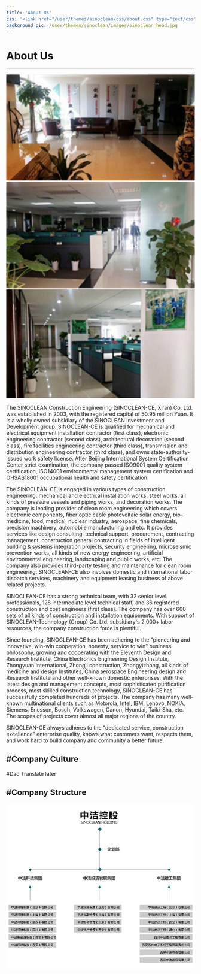```yaml
---
title: 'About Us'
css: '<link href="/user/themes/sinoclean/css/about.css" type="text/css" rel="stylesheet" />'
background_pic: /user/themes/sinoclean/images/sinoclean_head.jpg
---
```


# About Us
---

![Office1](/user/themes/sinoclean/images/office/office1.png)
![Office2](/user/themes/sinoclean/images/office/office2.png)
![Office3](/user/themes/sinoclean/images/office/office3.png)


The SINOCLEAN Construction Engineering (SINOCLEAN-CE, Xi'an) Co. Ltd. was established in 2003, with the registered capital of 50.95 million Yuan. It is a wholly owned subsidiary of the SINOCLEAN Investment and Development group. SINOCLEAN-CE is qualified for mechanical and electrical equipment installation contractor (first class), electronic engineering contractor (second class), architectural decoration (second class), fire facilities engineering contractor (third class), transmission and distribution engineering contractor (third class), and owns state-authority-issued work safety license. After Beijing International System Certification Center strict examination, the company passed ISO9001 quality system certification, ISO14001 environmental management system certification and OHSAS18001 occupational health and safety certification.

The SINOCLEAN-CE is engaged in various types of construction engineering, mechanical and electrical installation works, steel works, all kinds of pressure vessels and piping works, and decoration works. The company is leading provider of clean room engineering which covers electronic components, fiber optic cable photovoltaic solar energy, bio-medicine, food, medical, nuclear industry, aerospace, fine chemicals, precision machinery, automobile manufacturing and etc. It provides services like design consulting, technical support, procurement, contracting management, construction general contracting in fields of intelligent building & systems integration projects, security engineering, microseismic prevention works, all kinds of new energy engineering, artificial environmental engineering, landscaping and public works, etc. The company also provides third-party testing and maintenance for clean room engineering. SINOCLEAN-CE also involves domestic and international labor dispatch services, machinery and equipment leasing business of above related projects.

SINOCLEAN-CE has a strong technical team, with 32 senior level professionals, 128 intermediate level technical staff, and 36 registered construction and cost engineers (first class). The company has over 600 sets of all kinds of construction and installation equipments. With support of SINOCLEAN-Technology (Group) Co. Ltd. subsidiary's 2,000+ labor resources, the company construction force is plentiful.


Since founding, SINOCLEAN-CE has been adhering to the "pioneering and innovative, win-win cooperation, honesty, service to win" business philosophy, growing and cooperating with the Eleventh Design and Research Institute, China Electronics Engineering Design Institute, Zhongyuan International, Zhongji construction, Zhongyizhong,  all kinds of medicine and design Institutes, China aerospace Engineering design and Research Institute and other well-known domestic enterprises. With the latest design and management concepts, most sophisticated purification process, most skilled construction technology, SINOCLEAN-CE has successfully completed hundreds of projects. The company has many well-known multinational clients such as Motorola, Intel, IBM, Lenovo, NOKIA, Siemens, Ericsson, Bosch, Volkswagen, Canon, Hyundai, Taiki-Sha, etc. The scopes of projects cover almost all major regions of the country.

SINOCLEAN-CE always adheres to the "dedicated service, construction excellence" enterprise quality, knows what customers want, respects them, and work hard to build company and community a better future.

#Company Culture
---
#Dad Translate later





#Company Structure
---
![Company Structure](/user/themes/sinoclean/images/company_struct.jpg?class=large)
